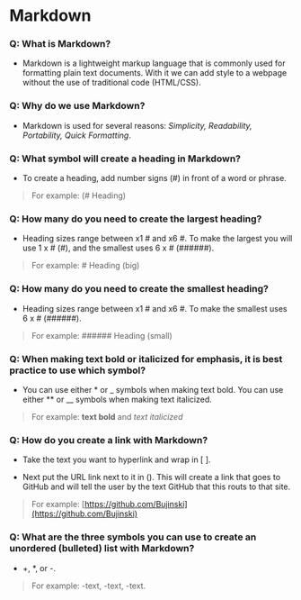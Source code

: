 # Markdown

### Q: What is Markdown?

- Markdown is a lightweight markup language that is commonly used for formatting plain text documents. With it we can add style to a webpage without the use of traditional code (HTML/CSS).

### Q: Why do we use Markdown?

- Markdown is used for several reasons: *Simplicity, Readability, Portability, Quick Formatting*.

### Q: What symbol will create a heading in Markdown?

- To create a heading, add number signs (#) in front of a word or phrase.

> For example: (# Heading)

### Q: How many do you need to create the largest heading?

- Heading sizes range between x1 # and x6 #. To make the largest you will use 1 x # (#), and the smallest uses 6 x # (######).

> For example: # Heading (big)

### Q: How many do you need to create the smallest heading?

- Heading sizes range between x1 # and x6 #. To make the smallest uses 6 x # (######).

> For example: ###### Heading (small)

### Q: When making text bold or italicized for emphasis, it is best practice to use which symbol?

- You can use either * or _ symbols when making text bold. You can use either ** or __ symbols when making text italicized.

> For example: **text bold** and *text italicized*

### Q: How do you create a link with Markdown?

- Take the text you want to hyperlink and wrap in [ ].

- Next put the URL link next to it in (). This will create a link that goes to GitHub and will tell the user by the text GitHub that this routs to that site.
  
> For example: [https://github.com/Bujinski](https://github.com/Bujinski)

### Q: What are the three symbols you can use to create an unordered (bulleted) list with Markdown?

- +, *, or -.

> For example: -text, -text, -text.
